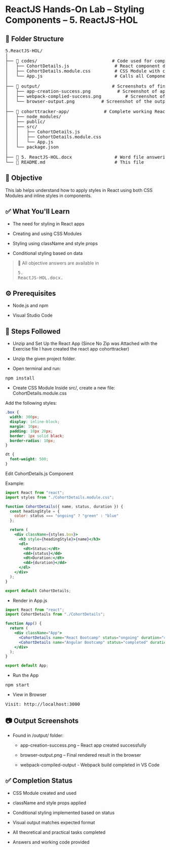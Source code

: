 # ReactJS Hands-On Lab – Styling Components – 5. ReactJS-HOL

## 📁 Folder Structure

<pre>5.ReactJS-HOL/
│
├── 📂 codes/                            # Code used for component styling
│   ├── CohortDetails.js                 # React component displaying cohort info
│   ├── CohortDetails.module.css         # CSS Module with class and tag selectors
│   └── App.js                           # Calls all Components
│
├── 📂 output/                           # Screenshots of final UI and steps
│   ├── app-creation-success.png          # Screenshot of app creation in CMD
│   ├── webpack-complied-success.png         # Screenshot of Webpack build success in VS Code
│   └── browser-output.png          # Screenshot of the output in browser
│
├── 📂 cohorttracker-app/             # Complete working React project
│   ├── node_modules/
│   ├── public/
│   ├── src/
│   │   ├── CohortDetails.js
│   │   ├── CohortDetails.module.css
│   │   └── App.js
│   └── package.json
│
├── 📄 5. ReactJS-HOL.docx                # Word file answering objective questions
└── 📄 README.md                          # This file</pre>

## 📌 Objective
This lab helps understand how to apply styles in React using both CSS Modules and inline styles in components.

## ✅ What You'll Learn
- The need for styling in React apps

- Creating and using CSS Modules

- Styling using className and style props

- Conditional styling based on data

> 📝 All objective answers are available in <pre>5. ReactJS-HOL.docx.</pre>

## ⚙️ Prerequisites
- Node.js and npm

- Visual Studio Code

## 🚀 Steps Followed
- Unzip and Set Up the React App
(Since No Zip was Attached with the Exercise file I have created the react app cohorttracker)

- Unzip the given project folder.

- Open terminal and run:
<pre>npm install</pre>

- Create CSS Module
Inside src/, create a new file:
CohortDetails.module.css

Add the following styles:
```css
.box {
  width: 300px;
  display: inline-block;
  margin: 10px;
  padding: 10px 20px;
  border: 1px solid black;
  border-radius: 10px;
}

dt {
  font-weight: 500;
}
```
Edit CohortDetails.js Component

Example:
```jsx
import React from "react";
import styles from "./CohortDetails.module.css";

function CohortDetails({ name, status, duration }) {
  const headingStyle = {
    color: status === "ongoing" ? "green" : "blue"
  };

  return (
    <div className={styles.box}>
      <h3 style={headingStyle}>{name}</h3>
      <dl>
        <dt>Status:</dt>
        <dd>{status}</dd>
        <dt>Duration:</dt>
        <dd>{duration}</dd>
      </dl>
    </div>
  );
}

export default CohortDetails;
```
- Render in App.js
```jsx
import React from "react";
import CohortDetails from "./CohortDetails";

function App() {
  return (
    <div className="App">
      <CohortDetails name="React Bootcamp" status="ongoing" duration="4 weeks" />
      <CohortDetails name="Angular Bootcamp" status="completed" duration="3 weeks" />
    </div>
  );
}

export default App;
```
- Run the App
<pre>npm start</pre>

- View in Browser
<pre>Visit: http://localhost:3000</pre>

## 📷 Output Screenshots
- Found in /output/ folder:

    - app-creation-success.png – React app created successfully

    - browser-output.png – Final rendered result in the browser

    - webpack-compiled-output - Webpack build completed in VS Code

## ✅ Completion Status
- CSS Module created and used

- className and style props applied

- Conditional styling implemented based on status

- Visual output matches expected format

- All theoretical and practical tasks completed

- Answers and working code provided

